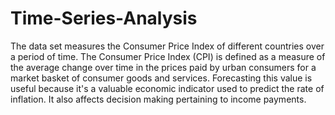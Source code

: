 # Time-Series-Analysis
The data set measures the Consumer Price Index of different countries over a period of time. The Consumer Price Index (CPI) is defined as a measure of the average change over time in the prices paid by urban consumers for a market basket of consumer goods and services. Forecasting this value is useful because it's a valuable economic indicator used to predict the rate of inflation. It also affects decision making pertaining to income payments.
